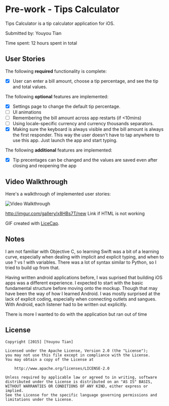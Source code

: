 # Pre-work - Tips Calculator

Tips Calculator is a tip calculator application for iOS.

Submitted by: Youyou Tian

Time spent: 12 hours spent in total

## User Stories

The following **required** functionality is complete:
* [X] User can enter a bill amount, choose a tip percentage, and see the tip and total values.

The following **optional** features are implemented:
* [X] Settings page to change the default tip percentage.
* [ ] UI animations
* [ ] Remembering the bill amount across app restarts (if <10mins)
* [ ] Using locale-specific currency and currency thousands separators.
* [X] Making sure the keyboard is always visible and the bill amount is always the first responder. This way the user doesn't have to tap anywhere to use this app. Just launch the app and start typing.

The following **additional** features are implemented:

- [X] Tip precentages can be changed and the values are saved even after closing and reopening the app

## Video Walkthrough 

Here's a walkthrough of implemented user stories:

<img src='http://imgur.com/gallery/x8HBs7T/new' title='Video Walkthrough' width='' alt='Video Walkthrough' />

http://imgur.com/gallery/x8HBs7T/new
Link if HTML is not working

GIF created with [LiceCap](http://www.cockos.com/licecap/).

## Notes

I am not familiar with Objective C, so learning Swift was a bit of a learning curve, especially when dealing with implicit and explicit typing, and when to use ? vs ! with variables. There was a lot of syntax similar to Python, so I tried to build up from that.

Having written android applications before, I was suprised that building iOS apps was a different experience. I expected to start with the basic fundamental structure before moving onto the mockup. Though that may have been the way of how I learned Android. I was mostly surprised at the lack of explicit coding, especially when connecting outlets and sangues. With Android, each listener had to be written out explicitly.

There is more I wanted to do with the application but ran out of time

## License

    Copyright [2015] [Youyou Tian]

    Licensed under the Apache License, Version 2.0 (the "License");
    you may not use this file except in compliance with the License.
    You may obtain a copy of the License at

        http://www.apache.org/licenses/LICENSE-2.0

    Unless required by applicable law or agreed to in writing, software
    distributed under the License is distributed on an "AS IS" BASIS,
    WITHOUT WARRANTIES OR CONDITIONS OF ANY KIND, either express or implied.
    See the License for the specific language governing permissions and
    limitations under the License.
